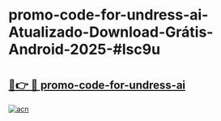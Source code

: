 # promo-code-for-undress-ai-Atualizado-Download-Grátis-Android-2025-#lsc9u

# <h2><a href="https://ainizakaria.my?title=promo-code-for-undress-ai&ref=24M">🔗👉 🔴 promo-code-for-undress-ai</a></h2>

[![acn](https://github.com/user-attachments/assets/0f9c940e-d8b0-45ae-aac7-cd30a18b3e1c)](https://ainizakaria.my?title=promo-code-for-undress-ai&ref=24M)

